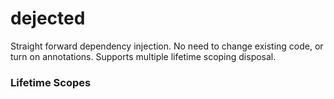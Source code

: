 # dejected

Straight forward dependency injection.
No need to change existing code, or turn on annotations.
Supports multiple lifetime scoping disposal.

### Lifetime Scopes
